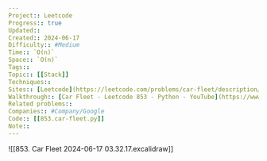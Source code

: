 ```yaml
---
Project:: Leetcode
Progress:: true
Updated:: 
Created:: 2024-06-17
Difficulty:: #Medium 
Time:: `O(n)`
Space:: `O(n)`
Tags:: 
Topic:: [[Stack]]
Techniques:: 
Sites:: [Leetcode](https://leetcode.com/problems/car-fleet/description/)
Walkthrough:: [Car Fleet - Leetcode 853 - Python - YouTube](https://www.youtube.com/watch?v=Pr6T-3yB9RM)
Related problems:: 
Companies:: #Company/Google
Code:: [[853.car-fleet.py]]
Note:: 
---
```

![[853. Car Fleet 2024-06-17 03.32.17.excalidraw]]